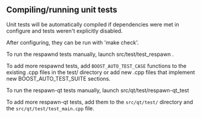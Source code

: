 Compiling/running unit tests
------------------------------------

Unit tests will be automatically compiled if dependencies were met in configure
and tests weren't explicitly disabled.

After configuring, they can be run with 'make check'.

To run the respawnd tests manually, launch src/test/test_respawn .

To add more respawnd tests, add `BOOST_AUTO_TEST_CASE` functions to the existing
.cpp files in the test/ directory or add new .cpp files that
implement new BOOST_AUTO_TEST_SUITE sections.

To run the respawn-qt tests manually, launch src/qt/test/respawn-qt_test

To add more respawn-qt tests, add them to the `src/qt/test/` directory and
the `src/qt/test/test_main.cpp` file.
